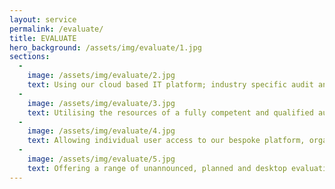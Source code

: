 ```yaml
---
layout: service
permalink: /evaluate/
title: EVALUATE
hero_background: /assets/img/evaluate/1.jpg
sections:
  -
    image: /assets/img/evaluate/2.jpg
    text: Using our cloud based IT platform; industry specific audit and inspection programmes can be introduced with all of the audit results, non-compliances or areas of concern detailed within the system.  Our simple and configurable audit capture process ensures that our team can conduct their work regardless of the location of the audits or inspections.
  -
    image: /assets/img/evaluate/3.jpg
    text: Utilising the resources of a fully competent and qualified audit team, BRS Assured can be your trusted partner in Risk Control.  The tailored onsite inspection and auditing services capture the behaviours and working practices of your organisation to ensure full compliance with the initial stage of the programme.  The audit and inspection programme can be completely configurable to ensure the organisational needs are met and that business can be completed as usual, without any costly interference.
  -
    image: /assets/img/evaluate/4.jpg
    text: Allowing individual user access to our bespoke platform, organisations can not only benefit from an independent auditing and inspection programme; but also integrate the service as part of their own internal inspection and audit programmes.  Providing Real-time risk information on a single platform.
  -
    image: /assets/img/evaluate/5.jpg
    text: Offering a range of unannounced, planned and desktop evaluations; organisations can rest assured that the risk controls are being evaluated in a consistent and professional manner.
---
```

